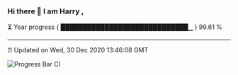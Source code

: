 ### Hi there 👋 I am Harry , 

⏳ Year progress { █████████████████████████████▁ } 99.61 %

---

⏰ Updated on Wed, 30 Dec 2020 13:46:08 GMT

![Progress Bar CI](https://github.com/duykhang68/duykhang68/workflows/Progress%20Bar%20CI/badge.svg)
